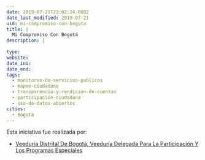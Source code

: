 ```yaml
---
date: 2019-07-21T23:02:24.000Z
date_last_modified: 2019-07-21
uid: mi-compromiso-con-bogota
title: |
  Mi Compromiso Con Bogotá
description: |
  
type: 
website: 
date_ini: 
date_end: 
tags:
  - monitoreo-de-servicios-publicos
  - mapeo-ciudadano
  - transparencia-y-rendicion-de-cuentas
  - participación-ciudadana
  - uso-de-datos-abiertos
cities: 
  - Bogotá
---
```


Esta iniciativa fue realizada por:

- [Veeduría Distrital De Bogotá, Veeduría Delegada Para La Participación Y Los Programas Especiales](/organizaciones/veeduria-distrital-de-bogota-veeduria-delegada-para-la-participacion-y-los-programas-especiales)
